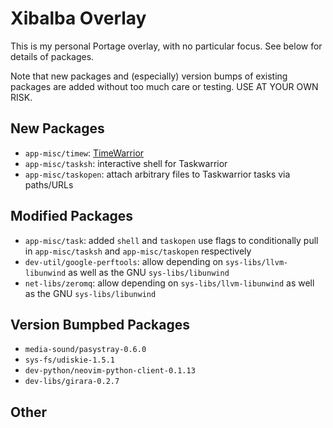 # Xibalba Overlay

This is my personal Portage overlay, with no particular focus. See below for details of packages.

Note that new packages and (especially) version bumps of existing packages are added without too much care or testing. USE AT YOUR OWN RISK.

## New Packages
* `app-misc/timew`: [TimeWarrior](https://timewarrior.net)
* `app-misc/tasksh`: interactive shell for Taskwarrior
* `app-misc/taskopen`: attach arbitrary files to Taskwarrior tasks via paths/URLs

## Modified Packages
* `app-misc/task`: added `shell` and `taskopen` use flags to conditionally pull in `app-misc/tasksh` and `app-misc/taskopen` respectively
* `dev-util/google-perftools`: allow depending on `sys-libs/llvm-libunwind` as well as the GNU `sys-libs/libunwind`
* `net-libs/zeromq`: allow depending on `sys-libs/llvm-libunwind` as well as the GNU `sys-libs/libunwind`

## Version Bumpbed Packages
* `media-sound/pasystray-0.6.0`
* `sys-fs/udiskie-1.5.1`
* `dev-python/neovim-python-client-0.1.13`
* `dev-libs/girara-0.2.7`

## Other
